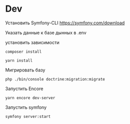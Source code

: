 # Dev

Установить Symfony-CLI
https://symfony.com/download

Указать данные к базе дынных в .env

установить зависимости
```
composer install

yarn install
```

Мигрировать базу
```
php ./bin/console doctrine:migration:migrate
```

Запустить Encore
```
yarn encore dev-server
```

Запустить symfony
```
symfony server:start
```
